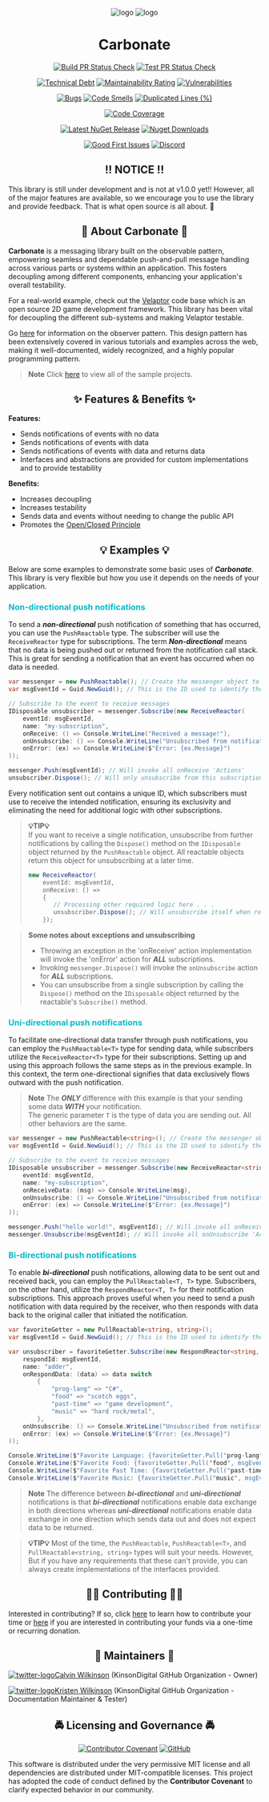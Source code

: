 <div align="center">

![logo](https://raw.githubusercontent.com/KinsonDigital/Carbonate/preview/Images/carbonate-logo-light-mode.svg#gh-light-mode-only)
![logo](https://raw.githubusercontent.com/KinsonDigital/Carbonate/preview/Images/carbonate-logo-dark-mode.svg#gh-dark-mode-only)
</div>

<h1 style="border:0;font-weight:bold" align="center">Carbonate</h1>

<div align="center">

[![Build PR Status Check](https://img.shields.io/github/actions/workflow/status/KinsonDigital/Carbonate/build-status-check.yml?label=%E2%9A%99%EF%B8%8FBuild)](https://github.com/KinsonDigital/Carbonate/actions/workflows/build-status-check.yml)
[![Test PR Status Check](https://img.shields.io/github/actions/workflow/status/KinsonDigital/Carbonate/test-status-check.yml?label=%F0%9F%A7%AATests)](https://github.com/KinsonDigital/Carbonate/actions/workflows/test-status-check.yml)

[![Technical Debt](https://sonarcloud.io/api/project_badges/measure?project=KinsonDigital_Carbonate&metric=sqale_index)](https://sonarcloud.io/summary/new_code?id=KinsonDigital_Carbonate)
[![Maintainability Rating](https://sonarcloud.io/api/project_badges/measure?project=KinsonDigital_Carbonate&metric=sqale_rating)](https://sonarcloud.io/summary/new_code?id=KinsonDigital_Carbonate)
[![Vulnerabilities](https://sonarcloud.io/api/project_badges/measure?project=KinsonDigital_Carbonate&metric=vulnerabilities)](https://sonarcloud.io/summary/new_code?id=KinsonDigital_Carbonate)

[![Bugs](https://sonarcloud.io/api/project_badges/measure?project=KinsonDigital_Carbonate&metric=bugs)](https://sonarcloud.io/summary/new_code?id=KinsonDigital_Carbonate)
[![Code Smells](https://sonarcloud.io/api/project_badges/measure?project=KinsonDigital_Carbonate&metric=code_smells)](https://sonarcloud.io/summary/new_code?id=KinsonDigital_Carbonate)
[![Duplicated Lines (%)](https://sonarcloud.io/api/project_badges/measure?project=KinsonDigital_Carbonate&metric=duplicated_lines_density)](https://sonarcloud.io/summary/new_code?id=KinsonDigital_Carbonate)

[![Code Coverage](https://img.shields.io/codecov/c/github/KinsonDigital/Carbonate/preview?label=Code%20Coverage&logo=CodeCov&style=flat)](https://app.codecov.io/gh/KinsonDigital/Carbonate)

[![Latest NuGet Release](https://img.shields.io/nuget/vpre/kinsondigital.Carbonate?label=Latest%20Release&logo=nuget)](https://www.nuget.org/packages/KinsonDigital.Carbonate)
[![Nuget Downloads](https://img.shields.io/nuget/dt/KinsonDigital.Carbonate?color=0094FF&label=nuget%20downloads&logo=nuget)](https://www.nuget.org/stats/packages/KinsonDigital.Carbonate?groupby=Version)

[![Good First Issues](https://img.shields.io/github/issues/kinsondigital/Carbonate/good%20first%20issue?color=7057ff&label=Good%20First%20Issues)](https://github.com/KinsonDigital/Carbonate/issues?q=is%3Aissue+is%3Aopen+label%3A%22good+first+issue%22)
[![Discord](https://img.shields.io/discord/481597721199902720?color=%23575CCB&label=chat%20on%20discord&logo=discord&logoColor=white)](https://discord.gg/qewu6fNgv7)
</div>
<h2 style="font-weight:bold;border:0" align="center" >!! NOTICE !!</h2>

This library is still under development and is not at v1.0.0 yet!!  However, all of the major features are available, so we encourage you to use the library and provide feedback.  That is what open source is all about. 🥳

<h2 style="font-weight:bold;border:0" align="center">📖 About Carbonate 📖</h2>

**Carbonate** is a messaging library built on the observable pattern, empowering seamless and dependable push-and-pull message handling across various parts or systems within an application. This fosters decoupling among different components, enhancing your application's overall testability.

For a real-world example, check out the [Velaptor](https://github.com/KinsonDigital/Velaptor) code base which is an open source 2D game development framework.  This library has been vital for decoupling the different sub-systems and making Velaptor testable.

Go [here](https://refactoring.guru/design-patterns/observer) for information on the observer pattern. This design pattern has been extensively covered in various tutorials and examples across the web, making it well-documented, widely recognized, and a highly popular programming pattern.

> **Note** Click [here](https://github.com/KinsonDigital/Carbonate/tree/preview/Samples) to view all of the sample projects.

<h2 style="font-weight:bold;border:0" align="center">✨ Features & Benefits ✨</h2>

**Features:**
- Sends notifications of events with no data
- Sends notifications of events with data
- Sends notifications of events with data and returns data
- Interfaces and abstractions are provided for custom implementations and to provide testability


**Benefits:**
- Increases decoupling
- Increases testability
- Sends data and events without needing to change the public API
- Promotes the [Open/Closed Principle](https://www.tutorialsteacher.com/csharp/open-closed-principle)

<h2 style="font-weight:bold;border:0" align="center">💡 Examples 💡</h2>

Below are some examples to demonstrate some basic uses of ***Carbonate***.  This library is very flexible but how you use it depends on the needs of your application.

<h3 style="font-weight:bold;color: #00BBC6">Non-directional push notifications</h3>

To send a _**non-directional**_ push notification of something that has occurred, you can use the `PushReactable` type. The subscriber will use the `ReceiveReactor` type for subscriptions. The term _**Non-directional**_ means that no data is being pushed out or returned from the notification call stack.  This is great for sending a notification that an event has occurred when no data is needed.

```cs
var messenger = new PushReactable(); // Create the messenger object to push notifications
var msgEventId = Guid.NewGuid(); // This is the ID used to identify the event

// Subscribe to the event to receive messages
IDisposable unsubscriber = messenger.Subscribe(new ReceiveReactor(
    eventId: msgEventId,
    name: "my-subscription",
    onReceive: () => Console.WriteLine("Received a message!"),
    onUnsubscribe: () => Console.WriteLine("Unsubscribed from notifications!"),
    onError: (ex) => Console.WriteLine($"Error: {ex.Message}")
));

messenger.Push(msgEventId); // Will invoke all onReceive 'Actions'
unsubscriber.Dispose(); // Will only unsubscribe from this subscription
```

Every notification sent out contains a unique ID, which subscribers must use to receive the intended notification, ensuring its exclusivity and eliminating the need for additional logic with other subscriptions.

> **💡TIP💡**  
> If you want to receive a single notification, unsubscribe from further notifications by calling the `Dispose()`
> method on the `IDisposable` object returned by the `PushReactable` object. All reactable objects return this object for unsubscribing at a later time.
> ```cs
> new ReceiveReactor(
>     eventId: msgEventId,
>     onReceive: () =>
>     {
>        // Processing other required logic here . . .
>        unsubscriber.Dispose(); // Will unsubscribe itself when receiving the notification
>     });
> ```

> **Some notes about exceptions and unsubscribing**
> - Throwing an exception in the 'onReceive' action implementation will invoke the 'onError' action for _**ALL**_ subscriptions.
> - Invoking `messenger.Dispose()` will invoke the `onUnsubscribe` action for _**ALL**_ subscriptions.
> - You can unsubscribe from a single subscription by calling the `Dispose()` method on the `IDisposable` object returned by the reactable's `Subscribe()` method.


<h3 style="font-weight:bold;color: #00BBC6">Uni-directional push notifications</h3>

To facilitate one-directional data transfer through push notifications, you can employ the `PushReactable<T>` type for sending data, while subscribers utilize the `ReceiveReactor<T>` type for their subscriptions. Setting up and using this approach follows the same steps as in the previous example. In this context, the term one-directional signifies that data exclusively flows outward with the push notification.

> **Note** The _**ONLY**_ difference with this example is that your sending some data _**WITH**_ your notification.  
> The generic parameter `T` is the type of data you are sending out.
> All other behaviors are the same.

```cs
var messenger = new PushReactable<string>(); // Create the messenger object to push notifications
var msgEventId = Guid.NewGuid(); // This is the ID used to identify the event

// Subscribe to the event to receive messages
IDisposable unsubscriber = messenger.Subscribe(new ReceiveReactor<string>(
    eventId: msgEventId,
    name: "my-subscription",
    onReceiveData: (msg) => Console.WriteLine(msg),
    onUnsubscribe: () => Console.WriteLine("Unsubscribed from notifications!"),
    onError: (ex) => Console.WriteLine($"Error: {ex.Message}")
));

messenger.Push("hello world!", msgEventId); // Will invoke all onReceive 'Actions'
messenger.Unsubscribe(msgEventId); // Will invoke all onUnsubscribe 'Actions'
```


<h3 style="font-weight:bold;color: #00BBC6">Bi-directional push notifications</h3>

To enable ***bi-directional*** push notifications, allowing data to be sent out and received back, you can employ the `PullReactable<T, T>` type. Subscribers, on the other hand, utilize the `RespondReactor<T, T>` for their notification subscriptions. This approach proves useful when you need to send a push notification with data required by the receiver, who then responds with data back to the original caller that initiated the notification.

```cs
var favoriteGetter = new PullReactable<string, string>();
var msgEventId = Guid.NewGuid(); // This is the ID used to identify the event

var unsubscriber = favoriteGetter.Subscribe(new RespondReactor<string, string>(
    respondId: msgEventId,
    name: "adder",
    onRespondData: (data) => data switch
        {
            "prog-lang" => "C#",
            "food" => "scotch eggs",
            "past-time" => "game development",
            "music" => "hard rock/metal",
        },
    onUnsubscribe: () => Console.WriteLine("Unsubscribed from notifications!"),
    onError: (ex) => Console.WriteLine($"Error: {ex.Message}")
));

Console.WriteLine($"Favorite Language: {favoriteGetter.Pull("prog-lang", msgEventId)}");
Console.WriteLine($"Favorite Food: {favoriteGetter.Pull("food", msgEventId)}");
Console.WriteLine($"Favorite Past Time: {favoriteGetter.Pull("past-time", msgEventId)}");
Console.WriteLine($"Favorite Music: {favoriteGetter.Pull("music", msgEventId)}");
```

> **Note** The difference between _**bi-directional**_ and _**uni-directional**_ notifications is that _**bi-directional**_ notifications enable data exchange in both directions whereas _**uni-directional**_ notifications enable data exchange in one direction which sends data out and does not expect data to be returned. 


> **💡TIP💡** Most of the time, the `PushReactable`, `PushReactable<T>`, and `PullReactable<string, string>` types will suit your needs.  However, But if you have any requirements that these can't provide, you can always create implementations of the interfaces provided.

<h2 style="font-weight:bold;" align="center">🙏🏼 Contributing 🙏🏼</h2>

Interested in contributing? If so, click [here](https://github.com/KinsonDigital/.github/blob/master/docs/CONTRIBUTING.md) to learn how to contribute your time or [here](https://github.com/sponsors/KinsonDigital) if you are interested in contributing your funds via a one-time or recurring donation.

<h2 style="font-weight:bold;border:0" align="center">🔧 Maintainers 🔧</h2>

[![twitter-logo](https://raw.githubusercontent.com/KinsonDigital/.github/master/Images/twitter-logo-16x16.svg)Calvin Wilkinson](https://twitter.com/KDCoder) (KinsonDigital GitHub Organization - Owner)  

[![twitter-logo](https://raw.githubusercontent.com/KinsonDigital/.github/master/Images/twitter-logo-16x16.svg)Kristen Wilkinson](https://twitter.com/kswilky) (KinsonDigital GitHub Organization - Documentation Maintainer & Tester)


<h2 style="font-weight:bold;border:0" align="center">🚔 Licensing and Governance 🚔</h2>

<div align="center">


[![Contributor Covenant](https://img.shields.io/badge/Contributor%20Covenant-2.1-4baaaa.svg?style=flat)](https://github.com/KinsonDigital/.github/blob/master/docs/code_of_conduct.md)
[![GitHub](https://img.shields.io/github/license/kinsondigital/Carbonate)](https://github.com/KinsonDigital/Carbonate/blob/preview/v1.0.0/LICENSE.md)

<div align= "left">

This software is distributed under the very permissive MIT license and all dependencies are distributed under MIT-compatible licenses.
This project has adopted the code of conduct defined by the **Contributor Covenant** to clarify expected behavior in our community.
